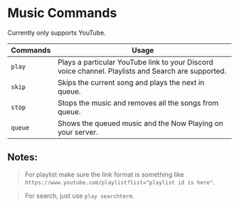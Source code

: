 # Music Commands

Currently only supports YouTube.

|Commands|Usage|
|--------|-----|
|`play`| Plays a particular YouTube link to your Discord voice channel. Playlists and Search are supported.|
|`skip`| Skips the current song and plays the next in queue.|
|`stop`| Stops the music and removes all the songs from queue.|
|`queue`| Shows the queued music and the Now Playing on your server.|

## Notes:
>For playlist make sure the link format is something like `https://www.youtube.com/playlist?list="playlist id is here"`.

>For search, just use `play searchterm`.